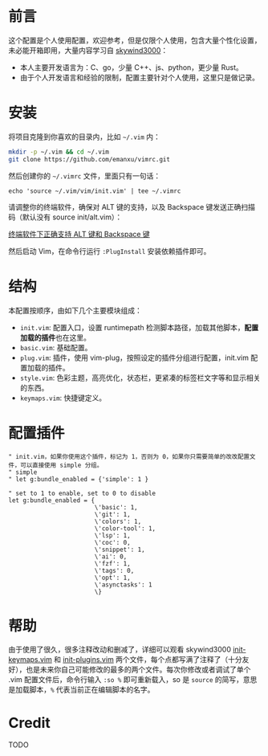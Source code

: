 # 前言

这个配置是个人使用配置，欢迎参考，但是仅限个人使用，包含大量个性化设置，未必能开箱即用，大量内容学习自 [skywind3000](https://github.com/skywind3000/vim-init)：

- 本人主要开发语言为：C、go，少量 C++、js、python，更少量 Rust。
- 由于个人开发语言和经验的限制，配置主要针对个人使用，这里只是做记录。

# 安装

将项目克隆到你喜欢的目录内，比如 `~/.vim` 内：

```bash
mkdir -p ~/.vim && cd ~/.vim
git clone https://github.com/emanxu/vimrc.git
```

然后创建你的 `~/.vimrc` 文件，里面只有一句话：

```VimL
echo 'source ~/.vim/vim/init.vim' | tee ~/.vimrc
```

请调整你的终端软件，确保对 ALT 键的支持，以及 Backspace 键发送正确扫描码（默认没有 source init/alt.vim）：

[终端软件下正确支持 ALT 键和 Backspace 键](https://github.com/skywind3000/vim-init/wiki/Setup-terminals-to-support-ALT-and-Backspace-correctly)

然后启动 Vim，在命令行运行 `:PlugInstall` 安装依赖插件即可。

# 结构

本配置按顺序，由如下几个主要模块组成：

- `init.vim`: 配置入口，设置 runtimepath 检测脚本路径，加载其他脚本，**配置加载的插件**也在这里。
- `basic.vim`: 基础配置。
- `plug.vim`: 插件，使用 vim-plug，按照设定的插件分组进行配置，init.vim 配置加载的插件。
- `style.vim`: 色彩主题，高亮优化，状态栏，更紧凑的标签栏文字等和显示相关的东西。
- `keymaps.vim`: 快捷键定义。

# 配置插件

```vim
" init.vim，如果你使用这个插件，标记为 1，否则为 0，如果你只需要简单的改改配置文件，可以直接使用 simple 分组。
" simple
" let g:bundle_enabled = {'simple': 1 }

" set to 1 to enable, set to 0 to disable
let g:bundle_enabled = {
                        \'basic': 1,
                        \'git': 1,
                        \'colors': 1,
                        \'color-tool': 1,
                        \'lsp': 1,
                        \'coc': 0,
                        \'snippet': 1,
                        \'ai': 0,
                        \'fzf': 1,
                        \'tags': 0,
                        \'opt': 1,
                        \'asynctasks': 1
                        \}
```

# 帮助

由于使用了很久，很多注释改动和删减了，详细可以观看 skywind3000 [init-keymaps.vim](https://github.com/skywind3000/vim-init/blob/master/init/init-keymaps.vim) 和 [init-plugins.vim](https://github.com/skywind3000/vim-init/blob/master/init/init-plugins.vim) 两个文件，每个点都写满了注释了（十分友好），也是未来你自己可能修改的最多的两个文件。每次你修改或者调试了单个 .vim 配置文件后，命令行输入 `:so %` 即可重新载入，so 是 `source` 的简写，意思是加载脚本，`%` 代表当前正在编辑脚本的名字。

# Credit

TODO
